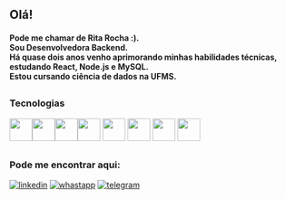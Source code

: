 ## Olá!

<h4>Pode me chamar de Rita Rocha :).<br>
Sou Desenvolvedora Backend.<br>
Há quase dois anos venho aprimorando minhas habilidades técnicas, estudando React, Node.js e MySQL.<br>
Estou cursando ciência de dados na UFMS. <br>
</h4>

##

### Tecnologias

<img src="https://cdn.jsdelivr.net/gh/devicons/devicon/icons/javascript/javascript-original.svg" width="40" height="40"/><img src="https://cdn.jsdelivr.net/gh/devicons/devicon/icons/html5/html5-plain-wordmark.svg" width="40" height="40"/><img src="https://cdn.jsdelivr.net/gh/devicons/devicon/icons/css3/css3-plain-wordmark.svg" width="40" height="40"/><img src="https://cdn.jsdelivr.net/gh/devicons/devicon/icons/react/react-original.svg" width="40" height="40"/>
<img src="https://cdn.jsdelivr.net/gh/devicons/devicon/icons/jest/jest-plain.svg" width="40" height="40"/>
<img src="https://cdn.jsdelivr.net/gh/devicons/devicon/icons/docker/docker-plain-wordmark.svg" width="40" height="40"/>
<img src="https://cdn.jsdelivr.net/gh/devicons/devicon/icons/nodejs/nodejs-original.svg" width="40" height="40"/>
<img src="https://cdn.jsdelivr.net/gh/devicons/devicon/icons/mocha/mocha-plain.svg" width="40" height="40"/>

          
        
          
          
          

##

### Pode me encontrar aqui:


[![linkedin](https://img.shields.io/badge/LinkedIn-0077B5?style=for-the-badge&logo=linkedin&logoColor=white)](https://linkedin.com/in/ritacassiasr)
[![whastapp](https://img.shields.io/badge/WhatsApp-25D366?style=for-the-badge&logo=whatsapp&logoColor=white)](https://api.whatsapp.com/send?phone=5567981785842)
[![telegram](https://img.shields.io/badge/Telegram-2CA5E0?style=for-the-badge&logo=telegram&logoColor=white)](https://t.me/ritadeveloper)




          
          
          
          
